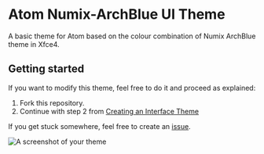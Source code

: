 # Atom Numix-ArchBlue UI Theme

A basic theme for Atom based on  the colour combination of Numix ArchBlue theme
in Xfce4.

## Getting started

If you want to modify this theme, feel free to do it and proceed as explained:

1. Fork this repository.
2. Continue with step 2 from [Creating an Interface Theme](http://flight-manual.atom.io/hacking-atom/sections/creating-a-theme/)

If you get stuck somewhere, feel free to create an [issue](https://github.com/atom-community/ui-theme-template/issues/new).

![A screenshot of your theme](http://i.imgur.com/wn9oEOZ.png)
